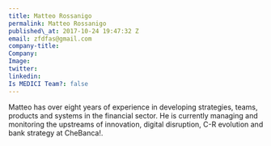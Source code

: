 ```yaml
---
title: Matteo Rossanigo
permalink: Matteo Rossanigo
published\_at: 2017-10-24 19:47:32 Z
email: zfdfas@gmail.com
company-title: 
Company: 
Image: 
twitter: 
linkedin: 
Is MEDICI Team?: false
---
```


Matteo has over eight years of experience in developing strategies, teams, products and systems in the financial sector. He is currently managing and monitoring the upstreams of innovation, digital disruption, C-R evolution and bank strategy at CheBanca!.